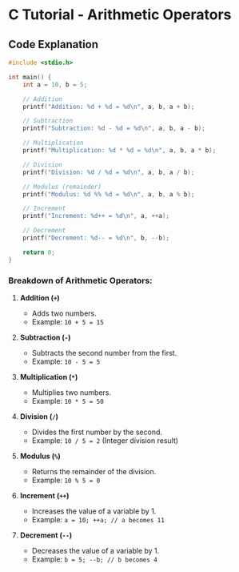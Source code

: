 # C Tutorial - Arithmetic Operators



## Code Explanation

```c
#include <stdio.h>

int main() {
    int a = 10, b = 5;

    // Addition
    printf("Addition: %d + %d = %d\n", a, b, a + b);

    // Subtraction
    printf("Subtraction: %d - %d = %d\n", a, b, a - b);

    // Multiplication
    printf("Multiplication: %d * %d = %d\n", a, b, a * b);

    // Division
    printf("Division: %d / %d = %d\n", a, b, a / b);

    // Modulus (remainder)
    printf("Modulus: %d %% %d = %d\n", a, b, a % b);

    // Increment
    printf("Increment: %d++ = %d\n", a, ++a);

    // Decrement
    printf("Decrement: %d-- = %d\n", b, --b);

    return 0;
}
```

### Breakdown of Arithmetic Operators:

1. **Addition (`+`)**
   - Adds two numbers.
   - Example: `10 + 5 = 15`

2. **Subtraction (`-`)**
   - Subtracts the second number from the first.
   - Example: `10 - 5 = 5`

3. **Multiplication (`*`)**
   - Multiplies two numbers.
   - Example: `10 * 5 = 50`

4. **Division (`/`)**
   - Divides the first number by the second.
   - Example: `10 / 5 = 2` (Integer division result)

5. **Modulus (`%`)**
   - Returns the remainder of the division.
   - Example: `10 % 5 = 0`

6. **Increment (`++`)**
   - Increases the value of a variable by 1.
   - Example: `a = 10; ++a; // a becomes 11`

7. **Decrement (`--`)**
   - Decreases the value of a variable by 1.
   - Example: `b = 5; --b; // b becomes 4`




